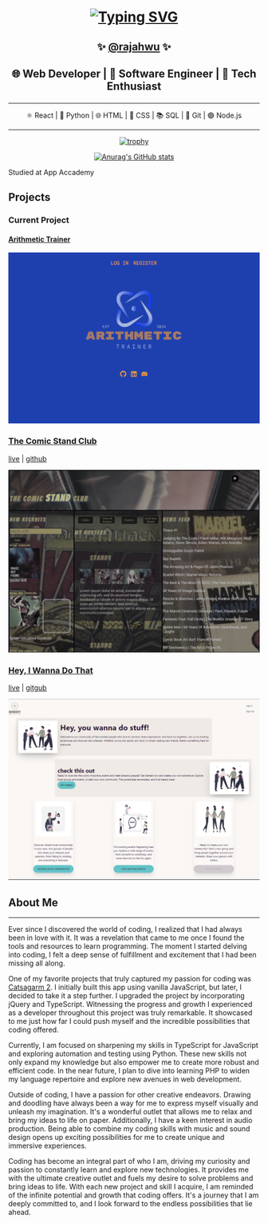 <div align="center">
<h1><a href="https://git.io/typing-svg"><img src="https://readme-typing-svg.demolab.com?font=Fira+Code&size=23&pause=2000&vCenter=true&random=false&width=435&lines=%F0%9F%91%8B+Hi%2C+I%E2%80%99m+Vincent+Radford+%F0%9F%91%80" alt="Typing SVG" /></a></h1>
</div>

<div align="center">
<h2>
✨
<a href="https://rajahwu.github.io/">@rajahwu</a>
✨
</h2>
</div>

<div align="center">
<h2>

🌐 Web Developer | 🚀 Software Engineer | 🤖 Tech Enthusiast

</h2>
</div>

---

<div align="center">

⚛️ React | 🐍 Python | 🌐 HTML | 🎨 CSS | 📚 SQL | 🌲 Git | 🟢 Node.js

</div>

---


<div align="center">

[![trophy](https://github-profile-trophy.vercel.app/?username=ryo-ma&apprentice&row=2&column=4)](https://github.com/ryo-ma/github-rajahwu-trophy)

[![Anurag's GitHub stats](https://github-readme-stats.vercel.app/api?username=rajahwu&hide=stars,issues,contribs)](https://github.com/anuraghazra/github-readme-stats)

</div>


Studied at App Accademy

## Projects

### Current Project

#### [Arithmetic Trainer](https://github.com/rajahwu/arithmetic-trainer)

![arithmetic trainer](./assets/arithmetic_trainer.png)

### [The Comic Stand Club](https://the-comic-stand-club.onrender.com)

[live](https://the-comic-stand-club.onrender.com/) | [github](https://github.com/rajahwu/the_comic_stand_club)

![The Comic Stand Club](./assets/comic_stand_club.png)

### [Hey, I Wanna Do That](https://meetup-clone-yhrq.onrender.com)

[live](https://meetup-clone-yhrq.onrender.com) | [gitgub](https://github.com/rajahwu/meetup_clone)

![Hey, I Wanna Do That](./assets/hiwdt.png)

## About Me

---

Ever since I discovered the world of coding, I realized that I had always been in love with it. It was a revelation that came to me once I found the tools and resources to learn programming. The moment I started delving into coding, I felt a deep sense of fulfillment and excitement that I had been missing all along.

One of my favorite projects that truly captured my passion for coding was [Catsagarm 2](https://quiet-queijadas-6066de.netlify.app/). I initially built this app using vanilla JavaScript, but later, I decided to take it a step further. I upgraded the project by incorporating jQuery and TypeScript. Witnessing the progress and growth I experienced as a developer throughout this project was truly remarkable. It showcased to me just how far I could push myself and the incredible possibilities that coding offered.

Currently, I am focused on sharpening my skills in TypeScript for JavaScript and exploring automation and testing using Python. These new skills not only expand my knowledge but also empower me to create more robust and efficient code. In the near future, I plan to dive into learning PHP to widen my language repertoire and explore new avenues in web development.

Outside of coding, I have a passion for other creative endeavors. Drawing and doodling have always been a way for me to express myself visually and unleash my imagination. It's a wonderful outlet that allows me to relax and bring my ideas to life on paper. Additionally, I have a keen interest in audio production. Being able to combine my coding skills with music and sound design opens up exciting possibilities for me to create unique and immersive experiences.

Coding has become an integral part of who I am, driving my curiosity and passion to constantly learn and explore new technologies. It provides me with the ultimate creative outlet and fuels my desire to solve problems and bring ideas to life. With each new project and skill I acquire, I am reminded of the infinite potential and growth that coding offers. It's a journey that I am deeply committed to, and I look forward to the endless possibilities that lie ahead.
